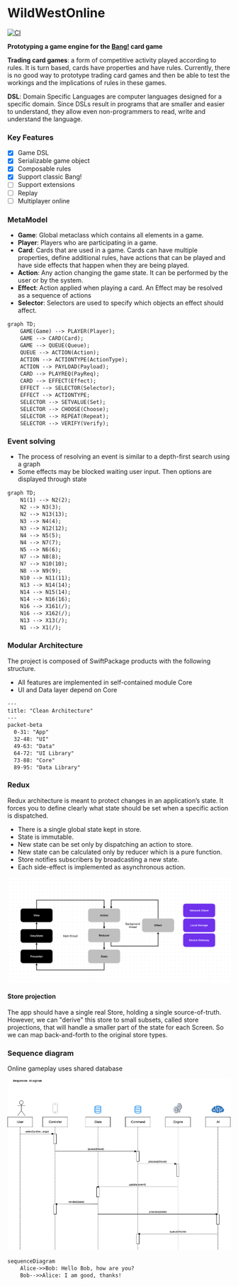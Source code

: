 # WildWestOnline

[![CI](https://github.com/stephtelolahy/WildWestOnline/actions/workflows/ios.yml/badge.svg)](https://github.com/stephtelolahy/WildWestOnline/actions/workflows/ios.yml)

**Prototyping a game engine for the [Bang!](<https://en.wikipedia.org/wiki/Bang!_(card_game)>) card game**

**Trading card games**: a form of competitive activity played according to rules. It is turn based, cards have properties and have rules.
Currently, there is no good way to prototype trading card games and then be able to test the workings and the implications of rules in these games. 

**DSL**: Domain Specific Languages are computer languages designed for a specific domain. 
Since DSLs result in programs that are smaller and easier to understand, they allow even non-programmers to read, write and understand the language.

### Key Features

- [x] Game DSL
- [x] Serializable game object
- [x] Composable rules
- [x] Support classic Bang!
- [ ] Support extensions
- [ ] Replay
- [ ] Multiplayer online

### MetaModel

- **Game**: Global metaclass which contains all elements in a game.
- **Player**: Players who are participating in a game.
- **Card**: Cards that are used in a game. Cards can have multiple properties, define additional rules, have actions that can be played and have side effects that happen when they are being played.
- **Action**: Any action changing the game state. It can be performed by the user or by the system.
- **Effect**: Action applied when playing a card. An Effect may be resolved as a sequence of actions
- **Selector**: Selectors are used to specify which objects an effect should affect.

```mermaid
graph TD;
    GAME(Game) --> PLAYER(Player);
    GAME --> CARD(Card);
    GAME --> QUEUE(Queue);
    QUEUE --> ACTION(Action);
    ACTION --> ACTIONTYPE(ActionType);
    ACTION --> PAYLOAD(Payload);
    CARD --> PLAYREQ(PayReq);
    CARD --> EFFECT(Effect);
    EFFECT --> SELECTOR(Selector);
    EFFECT --> ACTIONTYPE;
    SELECTOR --> SETVALUE(Set);
    SELECTOR --> CHOOSE(Choose);
    SELECTOR --> REPEAT(Repeat);
    SELECTOR --> VERIFY(Verify);
```

### Event solving

- The process of resolving an event is similar to a depth-first search using a graph 
- Some effects may be blocked waiting user input. Then options are displayed through state

```mermaid
graph TD;
    N1(1) --> N2(2);
    N2 --> N3(3);
    N2 --> N13(13);
    N3 --> N4(4);
    N3 --> N12(12);
    N4 --> N5(5);
    N4 --> N7(7);
    N5 --> N6(6);
    N7 --> N8(8);
    N7 --> N10(10);
    N8 --> N9(9);
    N10 --> N11(11);
    N13 --> N14(14);
    N14 --> N15(14);
    N14 --> N16(16);
    N16 --> X161(/);
    N16 --> X162(/);
    N13 --> X13(/);
    N1 --> X1(/);
```

### Modular Architecture

The project is composed of SwiftPackage products with the following structure. 
- All features are implemented in self-contained module Core
- UI and Data layer depend on Core

```mermaid
---
title: "Clean Architecture"
---
packet-beta
  0-31: "App"
  32-48: "UI"
  49-63: "Data"
  64-72: "UI Library"
  73-88: "Core"
  89-95: "Data Library"
```

### Redux

Redux architecture is meant to protect changes in an application’s state. It forces you to define clearly what state should be set when a specific action is dispatched.

- There is a single global state kept in store.
- State is immutable.
- New state can be set only by dispatching an action to store.
- New state can be calculated only by reducer which is a pure function.
- Store notifies subscribers by broadcasting a new state.
- Each side-effect is implemented as asynchronous action.

![](Docs/redux.png)

#### Store projection
The app should have a single real Store, holding a single source-of-truth. 
However, we can "derive" this store to small subsets, called store projections, that will handle a smaller part of the state for each Screen. So we can map back-and-forth to the original store types.

### Sequence diagram

Online gameplay uses shared database

![](Docs/sequence.png)

```mermaid
sequenceDiagram
    Alice->>Bob: Hello Bob, how are you?
    Bob-->>Alice: I am good, thanks!
```

